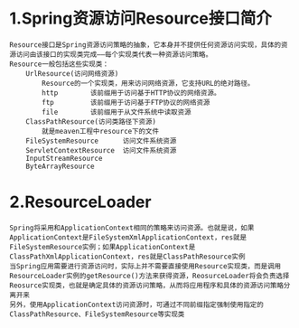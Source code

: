 # 1.Spring资源访问Resource接口简介
    Resource接口是Spring资源访问策略的抽象，它本身并不提供任何资源访问实现，具体的资源访问由该接口的实现类完成——每个实现类代表一种资源访问策略。
    Resource一般包括这些实现类：
        UrlResource(访问网络资源)
            Resource的一个实现类，用来访问网络资源，它支持URL的绝对路径。
            http        该前缀用于访问基于HTTP协议的网络资源。
            ftp         该前缀用于访问基于FTP协议的网络资源
            file        该前缀用于从文件系统中读取资源
        ClassPathResource(访问类路径下资源)
            就是meaven工程中resource下的文件
        FileSystemResource      访问文件系统资源
        ServletContextResource  访问文件系统资源
        InputStreamResource
        ByteArrayResource
# 2.ResourceLoader
    Spring将采用和ApplicationContext相同的策略来访问资源。也就是说，如果ApplicationContext是FileSystemXmlApplicationContext，res就是FileSystemResource实例；如果ApplicationContext是ClassPathXmlApplicationContext，res就是ClassPathResource实例
    当Spring应用需要进行资源访问时，实际上并不需要直接使用Resource实现类，而是调用ResourceLoader实例的getResource()方法来获得资源，ReosurceLoader将会负责选择Reosurce实现类，也就是确定具体的资源访问策略，从而将应用程序和具体的资源访问策略分离开来
    另外，使用ApplicationContext访问资源时，可通过不同前缀指定强制使用指定的ClassPathResource、FileSystemResource等实现类